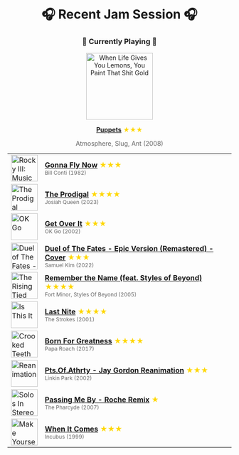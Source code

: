 <div align='center'>

# 🎧 Recent Jam Session 🎧

<h3>🎵 Currently Playing 🎵</h3>

<a href="https://open.spotify.com/track/3vnk9AsovxewWkXdPLZQEW"><img src="https://i.scdn.co/image/ab67616d0000b27380ed8fe3bc537839f250ee8a" width="150" height="150" alt="When Life Gives You Lemons, You Paint That Shit Gold" /></a>

<b><a href="https://open.spotify.com/track/3vnk9AsovxewWkXdPLZQEW">Puppets</a></b><span style="color: gold;"> ★★★</span>

<span style="color: #666;">Atmosphere, Slug, Ant (2008)</span>

<table style='margin: 0 auto; max-width: 550px;'>
<tr>
<td width="60"><a href="https://open.spotify.com/track/6C2PfemHQul77DVpnvuAIs"><img src="https://i.scdn.co/image/ab67616d0000b273559769036607549f92579d08" width="60" height="60" alt="Rocky III: Music From The Motion Picture" /></a></td>
<td><b><a href="https://open.spotify.com/track/6C2PfemHQul77DVpnvuAIs">Gonna Fly Now</a></b> <span style="color: gold;"> ★★★</span><br><span style="font-size: 12px; color: #666;">Bill Conti (1982)</span></td>
</tr>
<tr>
<td width="60"><a href="https://open.spotify.com/track/3ui3UHjpXpWiQjoLwuENB8"><img src="https://i.scdn.co/image/ab67616d0000b273618551d2d0f2d446b2b97959" width="60" height="60" alt="The Prodigal" /></a></td>
<td><b><a href="https://open.spotify.com/track/3ui3UHjpXpWiQjoLwuENB8">The Prodigal</a></b> <span style="color: gold;"> ★★★★</span><br><span style="font-size: 12px; color: #666;">Josiah Queen (2023)</span></td>
</tr>
<tr>
<td width="60"><a href="https://open.spotify.com/track/0SLOiJClXkAZluClYpke95"><img src="https://i.scdn.co/image/ab67616d0000b27363bd80f6f88dd62da7ef193c" width="60" height="60" alt="OK Go" /></a></td>
<td><b><a href="https://open.spotify.com/track/0SLOiJClXkAZluClYpke95">Get Over It</a></b> <span style="color: gold;"> ★★★</span><br><span style="font-size: 12px; color: #666;">OK Go (2002)</span></td>
</tr>
<tr>
<td width="60"><a href="https://open.spotify.com/track/0uFBtbC0zZpEcylG8H2VLq"><img src="https://i.scdn.co/image/ab67616d0000b273aac864ff7174329862dcf0ae" width="60" height="60" alt="Duel of The Fates - Epic Version (Remastered) [Cover]" /></a></td>
<td><b><a href="https://open.spotify.com/track/0uFBtbC0zZpEcylG8H2VLq">Duel of The Fates - Epic Version (Remastered) - Cover</a></b> <span style="color: gold;"> ★★★</span><br><span style="font-size: 12px; color: #666;">Samuel Kim (2022)</span></td>
</tr>
<tr>
<td width="60"><a href="https://open.spotify.com/track/6ndmKwWqMozN2tcZqzCX4K"><img src="https://i.scdn.co/image/ab67616d0000b273617b7d3433ff3a447faa7c08" width="60" height="60" alt="The Rising Tied" /></a></td>
<td><b><a href="https://open.spotify.com/track/6ndmKwWqMozN2tcZqzCX4K">Remember the Name (feat. Styles of Beyond)</a></b> <span style="color: gold;"> ★★★★</span><br><span style="font-size: 12px; color: #666;">Fort Minor, Styles Of Beyond (2005)</span></td>
</tr>
<tr>
<td width="60"><a href="https://open.spotify.com/track/3SUusuA9jH1v6PVwtYMbdv"><img src="https://i.scdn.co/image/ab67616d0000b27313f2466b83507515291acce4" width="60" height="60" alt="Is This It" /></a></td>
<td><b><a href="https://open.spotify.com/track/3SUusuA9jH1v6PVwtYMbdv">Last Nite</a></b> <span style="color: gold;"> ★★★★</span><br><span style="font-size: 12px; color: #666;">The Strokes (2001)</span></td>
</tr>
<tr>
<td width="60"><a href="https://open.spotify.com/track/2T3w7ohdeZNs7noXuIlHrr"><img src="https://i.scdn.co/image/ab67616d0000b273d9a3b1b7041f2fdfc5de0035" width="60" height="60" alt="Crooked Teeth (Deluxe)" /></a></td>
<td><b><a href="https://open.spotify.com/track/2T3w7ohdeZNs7noXuIlHrr">Born For Greatness</a></b> <span style="color: gold;"> ★★★★</span><br><span style="font-size: 12px; color: #666;">Papa Roach (2017)</span></td>
</tr>
<tr>
<td width="60"><a href="https://open.spotify.com/track/0T7fLoDpZcSFYybJ3xXtgd"><img src="https://i.scdn.co/image/ab67616d0000b27391e2fd0e284ca923b8743b6a" width="60" height="60" alt="Reanimation" /></a></td>
<td><b><a href="https://open.spotify.com/track/0T7fLoDpZcSFYybJ3xXtgd">Pts.Of.Athrty - Jay Gordon Reanimation</a></b> <span style="color: gold;"> ★★★</span><br><span style="font-size: 12px; color: #666;">Linkin Park (2002)</span></td>
</tr>
<tr>
<td width="60"><a href="https://open.spotify.com/track/71vnTUFoXjqP9W8sCVcMQG"><img src="https://i.scdn.co/image/ab67616d0000b273568494844f19d1a29a2d54f8" width="60" height="60" alt="Solos In Stereo" /></a></td>
<td><b><a href="https://open.spotify.com/track/71vnTUFoXjqP9W8sCVcMQG">Passing Me By - Roche Remix</a></b> <span style="color: gold;"> ★</span><br><span style="font-size: 12px; color: #666;">The Pharcyde (2007)</span></td>
</tr>
<tr>
<td width="60"><a href="https://open.spotify.com/track/1s1o4BDXBNB0Wh2iAtN5Ak"><img src="https://i.scdn.co/image/ab67616d0000b27374fad40214d982351347e46e" width="60" height="60" alt="Make Yourself" /></a></td>
<td><b><a href="https://open.spotify.com/track/1s1o4BDXBNB0Wh2iAtN5Ak">When It Comes</a></b> <span style="color: gold;"> ★★★</span><br><span style="font-size: 12px; color: #666;">Incubus (1999)</span></td>
</tr>
</table>
</div>

